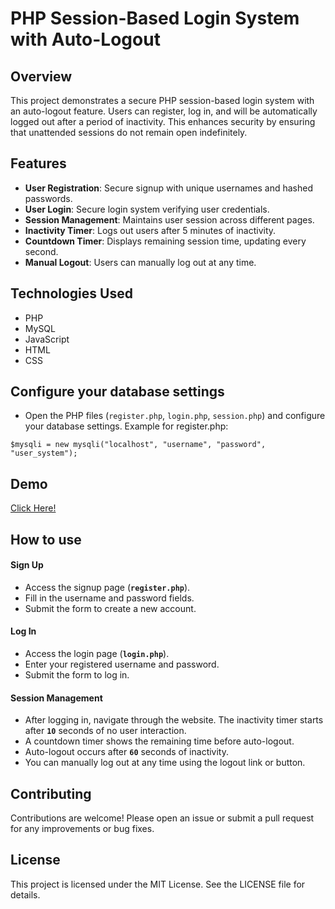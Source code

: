 # PHP Session-Based Login System with Auto-Logout

## Overview

This project demonstrates a secure PHP session-based login system with an auto-logout feature. Users can register, log in, and will be automatically logged out after a period of inactivity. This enhances security by ensuring that unattended sessions do not remain open indefinitely.

## Features

- **User Registration**: Secure signup with unique usernames and hashed passwords.
- **User Login**: Secure login system verifying user credentials.
- **Session Management**: Maintains user session across different pages.
- **Inactivity Timer**: Logs out users after 5 minutes of inactivity.
- **Countdown Timer**: Displays remaining session time, updating every second.
- **Manual Logout**: Users can manually log out at any time.

## Technologies Used

- PHP
- MySQL
- JavaScript
- HTML
- CSS

## Configure your database settings
- Open the PHP files (`register.php`, `login.php`, `session.php`) and configure your database settings. 
Example for register.php:

`$mysqli = new mysqli("localhost", "username", "password", "user_system");`


## Demo

[Click Here!](https://projects.thevshub.in/automatic-logout-using-session)


## How to use
#### Sign Up
- Access the signup page (**`register.php`**).
- Fill in the username and password fields.
- Submit the form to create a new account.
#### Log In
- Access the login page (**`login.php`**).
- Enter your registered username and password.
- Submit the form to log in.
#### Session Management
- After logging in, navigate through the website. The inactivity timer starts after **` 10 `** seconds of no user interaction.
- A countdown timer shows the remaining time before auto-logout.
- Auto-logout occurs after **` 60 `** seconds of inactivity.
- You can manually log out at any time using the logout link or button.
## Contributing
Contributions are welcome! Please open an issue or submit a pull request for any improvements or bug fixes.

## License
This project is licensed under the MIT License. See the LICENSE file for details.